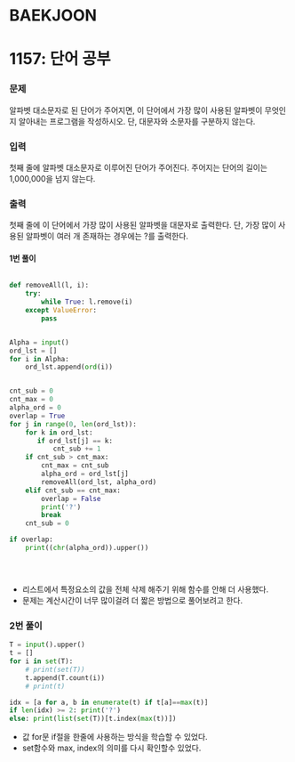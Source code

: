 # BAEKJOON

# 1157: 단어 공부

### 문제

알파벳 대소문자로 된 단어가 주어지면, 이 단어에서 가장 많이 사용된 알파벳이 무엇인지 알아내는 프로그램을 작성하시오. 단, 대문자와 소문자를 구분하지 않는다.

### 입력

첫째 줄에 알파벳 대소문자로 이루어진 단어가 주어진다. 주어지는 단어의 길이는 1,000,000을 넘지 않는다.



### 출력

첫째 줄에 이 단어에서 가장 많이 사용된 알파벳을 대문자로 출력한다. 단, 가장 많이 사용된 알파벳이 여러 개 존재하는 경우에는 ?를 출력한다.

#### 1번 풀이

```python

def removeAll(l, i):
    try:
        while True: l.remove(i)
    except ValueError:
        pass


Alpha = input()
ord_lst = []
for i in Alpha:
    ord_lst.append(ord(i))


cnt_sub = 0
cnt_max = 0
alpha_ord = 0
overlap = True
for j in range(0, len(ord_lst)):
    for k in ord_lst:
       if ord_lst[j] == k:
           cnt_sub += 1
    if cnt_sub > cnt_max:
        cnt_max = cnt_sub
        alpha_ord = ord_lst[j]
        removeAll(ord_lst, alpha_ord)
    elif cnt_sub == cnt_max:
        overlap = False
        print('?')
        break
    cnt_sub = 0

if overlap:
    print((chr(alpha_ord)).upper())





```



- 리스트에서 특정요소의 값을 전체 삭제 해주기 위해 함수를 안해 더 사용했다.  
- 문제는 계산시간이 너무 많이걸려 더 짧은 방법으로 풀어보려고 한다.

### 2번 풀이

```python
T = input().upper()
t = []
for i in set(T):
    # print(set(T))
    t.append(T.count(i))
    # print(t)

idx = [a for a, b in enumerate(t) if t[a]==max(t)]
if len(idx) >= 2: print('?')
else: print(list(set(T))[t.index(max(t))])
```

- 값 for문 if절을 한줄에 사용하는 방식을 학습할 수 있었다.
- set함수와 max, index의 의미를 다시 확인할수 있었다.